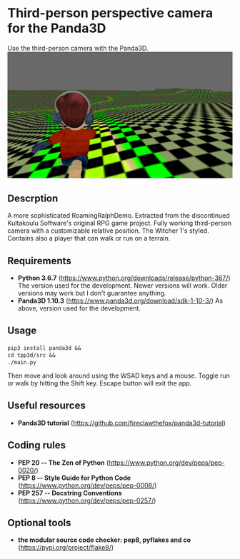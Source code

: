 # Third-person perspective camera for the Panda3D
Use the third-person camera with the Panda3D.
![image](screenshot.png "TPP3D screenshot")

## Descrption
A more sophisticated RoamingRalphDemo. Extracted from the discontinued
Kultakoulu Software's original RPG game project. Fully working third-person
camera with a customizable relative position. The Witcher 1's styled. Contains
also a player that can walk or run on a terrain.

## Requirements
- **Python 3.6.7** (https://www.python.org/downloads/release/python-367/)
The version used for the development. Newer versions will work. Older versions
may work but I don't guarantee anything.
- **Panda3D 1.10.3** (https://www.panda3d.org/download/sdk-1-10-3/)
As above, version used for the development.

## Usage
```
pip3 install panda3d &&
cd tpp3d/src &&
./main.py
```
Then move and look around using the WSAD keys and a mouse. Toggle run or walk
by hitting the Shift key. Escape button will exit the app.

## Useful resources
- **Panda3D tutorial**
(https://github.com/fireclawthefox/panda3d-tutorial)

## Coding rules
- **PEP 20 -- The Zen of Python** (https://www.python.org/dev/peps/pep-0020/)
- **PEP 8 -- Style Guide for Python Code**
(https://www.python.org/dev/peps/pep-0008/)
- **PEP 257 -- Docstring Conventions**
(https://www.python.org/dev/peps/pep-0257/)

## Optional tools
- **the modular source code checker: pep8, pyflakes and co**
(https://pypi.org/project/flake8/)
